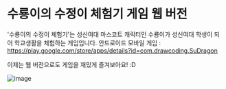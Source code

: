 # 수룡이의 수정이 체험기 게임 웹 버전

'수룡이의 수정이 체험기'는 성신여대 마스코트 캐릭터인 수룡이가 성신여대 학생이 되어 학교생활을 체험하는 게임입니다.
안드로이드 모바일 게임 : 
https://play.google.com/store/apps/details?id=com.drawcoding.SuDragon

이제는 웹 버전으로도 게임을 재밌게 즐겨보아요! :D

![image](https://user-images.githubusercontent.com/26517085/118211696-77f4c480-b4a7-11eb-84d4-f8fa1a41748a.png)

